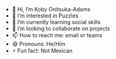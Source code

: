 - 👋 Hi, I’m Koby Onitsuka-Adams
- 👀 I’m interested in Puzzles
- 🌱 I’m currently learning social skills
- 💞️ I’m looking to collaborate on projects
- 📫 How to reach me: email or teams
- 😄 Pronouns: He/Him
- ⚡ Fun fact: Not Mexican

<!---
Kobester808/Kobester808 is a ✨ special ✨ repository because its `README.md` (this file) appears on your GitHub profile.
You can click the Preview link to take a look at your changes.
--->
